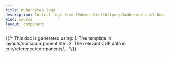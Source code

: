 ```yaml
---
title: Kubernetes logs
description: Collect logs from [Kubernetes](https://kubernetes.io) Nodes
kind: source
layout: component
---
```


{{/* This doc is generated using:
     1. The template in layouts/docs/component.html
     2. The relevant CUE data in cue/reference/components/... */}}
